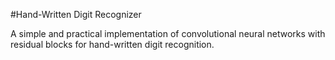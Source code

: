 #Hand-Written Digit Recognizer

A simple and practical implementation of convolutional neural networks with residual blocks for hand-written digit recognition.
